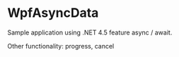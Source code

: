 # WpfAsyncData

Sample application using .NET 4.5 feature async / await.

Other functionality: progress, cancel
